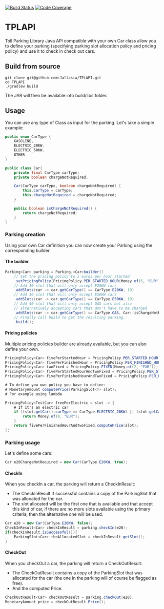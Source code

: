 [![Build Status](https://travis-ci.com/Jallasia/TPLAPI.svg?branch=master)](https://travis-ci.com/Jallasia/TPLAPI)
[![Code Coverage](https://codecov.io/gh/Jallasia/TPLAPI/coverage.svg)](https://codecov.io/gh/Jallasia/TPLAPI)

# TPLAPI
Toll Parking Library Java API compatible with your own Car class allow you to define your parking (specifying parking slot allocation policy and pricing policy) and use it to check in check out cars.

## Build from source

```
git clone git@github.com:Jallasia/TPLAPI.git
cd TPLAPI
./gradlew build
```

The JAR will then be available into build/libs folder.

## Usage

You can use any type of Class as input for the parking.
Let's take a simple example:

```java
public enum CarType {
    GASOLINE,
    ELECTRIC_20KW,
    ELECTRIC_50KW,
    OTHER
}

public class Car{
    private final CarType carType;
    private boolean chargeNotRequired;

    Car(CarType carType, boolean chargeNotRequired) {
        this.carType = carType;
        this.chargeNotRequired = chargeNotRequired;
    }

    public boolean isChargeNotRequired() {
        return chargeNotRequired;
    }
}
```

### Parking creation

Using your own Car definition you can now create your Parking using the corresponding builder.

#### The builder

```java
Parking<Car> parking = Parking.<Car>builder()
    // Set the pricing policy to 5 euros per hour started
    .setPricingPolicy(PricingPolicy.PER_STARTED_HOUR(Money.of(5, "EUR")))
    // Add 10 slot that will only accept E20KW cars
    .addSlots(car -> car.getCarType() == CarType.E20KW, 10)
    // Add 10 slot that will only accept E50KW cars
    .addSlots(car -> car.getCarType() == CarType.E50KW, 10)
    // Add 40 slot that will only accept GAS cars but also
    // alternatively accepting cars that don't have to be charged
    .addSlots(car -> car.getCarType() == CarType.GAS, Car::isChargeNotRequired, 40)
    // Finally call build to get the resulting parking.
    .build();
```

#### Pricing policies

Multiple pricing policies builder are already available, but you can also define your own.

```java
PricingPolicy<Car> fivePerStartedHour = PricingPolicy.PER_STARTED_HOUR(Money.of(5, "EUR"));
PricingPolicy<Car> fivePerFinishedHour = PricingPolicy.PER_FINISHED_HOUR(Money.of(5, "EUR"));
PricingPolicy<Car> twoFixed = PricingPolicy.FIXED(Money.of(2, "EUR"));
PricingPolicy<Car> fivePerStartedHourAndTwoFixed = PricingPolicy.PER_STARTED_HOUR_AND_FIXED(Money.of(5, "EUR"), Money.of(2, "EUR"));
PricingPolicy<Car> fivePerFinishedHourAndTwoFixed = PricingPolicy.PER_FINISHED_HOUR_AND_FIXED(Money.of(5, "EUR"), Money.of(2, "EUR"));

# To define you own policy you have to define:
# MonetaryAmount computePrice(ParkingSlot<T> slot);
# For example using lambda

PricingPolicy<TestCar> freeForElectric = slot -> {
    # If it's an electric car
    if ((slot.getCar().carType == CarType.ELECTRIC_20KW) || (slot.getCar().carType == CarType.ELECTRIC_50KW)){
        return Money.of(0, "EUR");
    }
    return fivePerFinishedHourAndTwoFixed.computePrice(slot);
};
```

### Parking usage

Let's define some cars:

```java
Car e20ChargeNotRequired = new Car(CarType.E20KW, true);

```

#### CheckIn

When you checkIn a car, the parking will return a CheckInResult:
- The CheckInResult if successful contains a copy of the ParkingSlot<Car> that was allocated for the car.
- The slot allocated will be the first one that is available and that accept this kind of car, if there are no more slots available using the primary criteria, then the alternative one will be used.

```java
Car e20 = new Car(CarType.E20KW, false);
CheckInResult<Car> checkInResult = parking.checkIn(e20);
if(checkInResult.isSuccessful()){
    ParkingSlot<Car> theAllocatedSlot = checkInResult.getSlot();
}
```

#### CheckOut

When you checkOut a car, the parking will return a CheckOutResult:
- The CheckOutResult contains a copy of the ParkingSlot<Car> that was allocated for the car (the one in the parking will of course be flagged as free).
- And the computed Price.

```java
CheckOutResult<Car> checkOutResult = parking.checkOut(e20);
MonetaryAmount price = checkOutResult.Price();
```